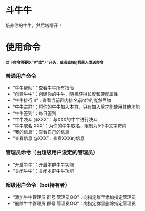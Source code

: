 # 斗牛牛

培养你的牛牛，然后塔塔开！

# 使用命令
**`以下命令需要以“#”或“/”开头，或者直接@机器人发送命令`**
### 普通用户命令
* “牛牛帮助”：查看牛牛所有指令
* “创建牛牛”：创建你的牛牛，随机获得长度和硬度属性
* “牛牛排行 n”：查看当前群内排名前n位的庞然巨物
* “牛牛进群”：将你的牛牛加入本群，只有加入后才能使用其他功能
* “牛牛签到”：每日签到
* “牛牛决斗 @XXX”：与XXX的牛牛进行决斗
* “牛牛取名 XXX”：为你的牛牛取名，限制为5个中文字符内
* “我的信息”：查看自己的信息
* “查看信息 @XXX”：查看XXX的信息
### 管理员命令（由超级用户设定的管理员）
* “开启牛牛”：开启本群牛牛功能
* “关闭牛牛”：关闭本群牛牛功能
### 超级用户命令（bot持有者）
* “添加牛牛管理员 群号 管理员QQ”：向指定群里添加指定管理员
* “删除牛牛管理员 群号 管理员QQ”：向指定群里删除指定管理员

